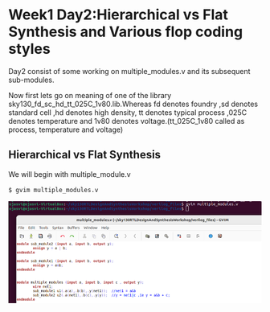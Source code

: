# Week1 Day2:Hierarchical vs Flat Synthesis and Various flop coding styles 

Day2 consist of some working on multiple_modules.v and its subsequent sub-modules.

Now first lets go on meaning of one of the library sky130_fd_sc_hd_tt_025C_1v80.lib.Whereas fd denotes foundry ,sd denotes standard cell ,hd denotes high density, tt denotes typical process ,025C denotes temperature and 1v80 denotes voltage.(tt_025C_1v80 called as process, temperature and voltage)

## Hierarchical vs Flat Synthesis
We will begin with multiple_module.v
```bash
$ gvim multiple_modules.v
```
![Alt text](IMAGES/1.png)

